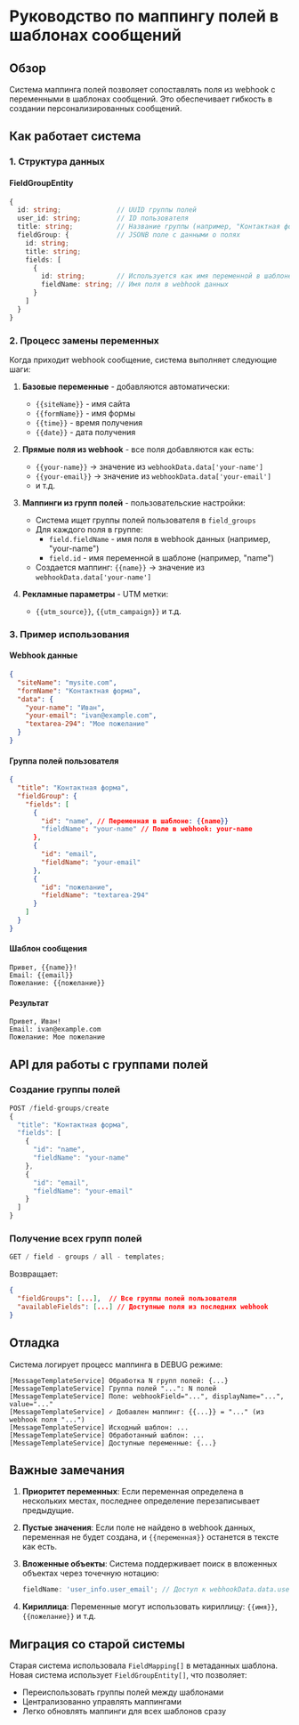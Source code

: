 # Руководство по маппингу полей в шаблонах сообщений

## Обзор

Система маппинга полей позволяет сопоставлять поля из webhook с переменными в шаблонах сообщений. Это обеспечивает гибкость в создании персонализированных сообщений.

## Как работает система

### 1. Структура данных

#### FieldGroupEntity

```typescript
{
  id: string;              // UUID группы полей
  user_id: string;         // ID пользователя
  title: string;           // Название группы (например, "Контактная форма")
  fieldGroup: {            // JSONB поле с данными о полях
    id: string;
    title: string;
    fields: [
      {
        id: string;        // Используется как имя переменной в шаблоне
        fieldName: string; // Имя поля в webhook данных
      }
    ]
  }
}
```

### 2. Процесс замены переменных

Когда приходит webhook сообщение, система выполняет следующие шаги:

1. **Базовые переменные** - добавляются автоматически:

   - `{{siteName}}` - имя сайта
   - `{{formName}}` - имя формы
   - `{{time}}` - время получения
   - `{{date}}` - дата получения

2. **Прямые поля из webhook** - все поля добавляются как есть:

   - `{{your-name}}` → значение из `webhookData.data['your-name']`
   - `{{your-email}}` → значение из `webhookData.data['your-email']`
   - и т.д.

3. **Маппинги из групп полей** - пользовательские настройки:

   - Система ищет группы полей пользователя в `field_groups`
   - Для каждого поля в группе:
     - `field.fieldName` - имя поля в webhook данных (например, "your-name")
     - `field.id` - имя переменной в шаблоне (например, "name")
   - Создается маппинг: `{{name}}` → значение из `webhookData.data['your-name']`

4. **Рекламные параметры** - UTM метки:
   - `{{utm_source}}`, `{{utm_campaign}}` и т.д.

### 3. Пример использования

#### Webhook данные

```json
{
  "siteName": "mysite.com",
  "formName": "Контактная форма",
  "data": {
    "your-name": "Иван",
    "your-email": "ivan@example.com",
    "textarea-294": "Мое пожелание"
  }
}
```

#### Группа полей пользователя

```json
{
  "title": "Контактная форма",
  "fieldGroup": {
    "fields": [
      {
        "id": "name", // Переменная в шаблоне: {{name}}
        "fieldName": "your-name" // Поле в webhook: your-name
      },
      {
        "id": "email",
        "fieldName": "your-email"
      },
      {
        "id": "пожелание",
        "fieldName": "textarea-294"
      }
    ]
  }
}
```

#### Шаблон сообщения

```
Привет, {{name}}!
Email: {{email}}
Пожелание: {{пожелание}}
```

#### Результат

```
Привет, Иван!
Email: ivan@example.com
Пожелание: Мое пожелание
```

## API для работы с группами полей

### Создание группы полей

```typescript
POST /field-groups/create
{
  "title": "Контактная форма",
  "fields": [
    {
      "id": "name",
      "fieldName": "your-name"
    },
    {
      "id": "email",
      "fieldName": "your-email"
    }
  ]
}
```

### Получение всех групп полей

```typescript
GET / field - groups / all - templates;
```

Возвращает:

```json
{
  "fieldGroups": [...],  // Все группы полей пользователя
  "availableFields": [...] // Доступные поля из последних webhook
}
```

## Отладка

Система логирует процесс маппинга в DEBUG режиме:

```
[MessageTemplateService] Обработка N групп полей: {...}
[MessageTemplateService] Группа полей "...": N полей
[MessageTemplateService] Поле: webhookField="...", displayName="...", value="..."
[MessageTemplateService] ✓ Добавлен маппинг: {{...}} = "..." (из webhook поля "...")
[MessageTemplateService] Исходный шаблон: ...
[MessageTemplateService] Обработанный шаблон: ...
[MessageTemplateService] Доступные переменные: {...}
```

## Важные замечания

1. **Приоритет переменных**: Если переменная определена в нескольких местах, последнее определение перезаписывает предыдущие.

2. **Пустые значения**: Если поле не найдено в webhook данных, переменная не будет создана, и `{{переменная}}` останется в тексте как есть.

3. **Вложенные объекты**: Система поддерживает поиск в вложенных объектах через точечную нотацию:

   ```typescript
   fieldName: 'user_info.user_email'; // Доступ к webhookData.data.user_info.user_email
   ```

4. **Кириллица**: Переменные могут использовать кириллицу: `{{имя}}`, `{{пожелание}}` и т.д.

## Миграция со старой системы

Старая система использовала `FieldMapping[]` в метаданных шаблона. Новая система использует `FieldGroupEntity[]`, что позволяет:

- Переиспользовать группы полей между шаблонами
- Централизованно управлять маппингами
- Легко обновлять маппинги для всех шаблонов сразу
